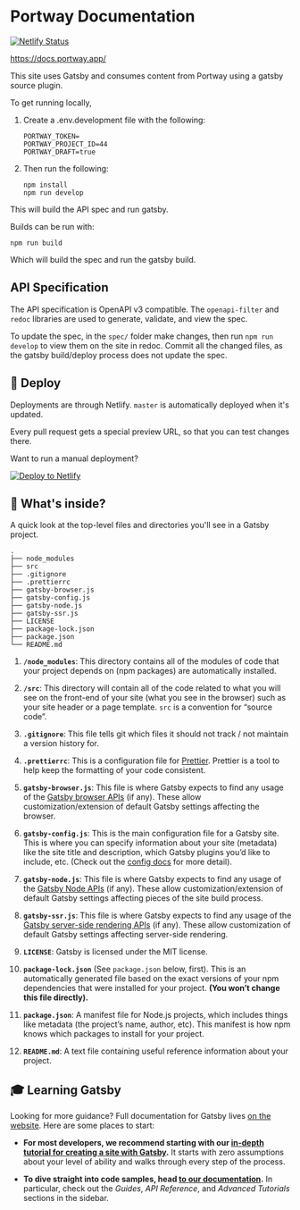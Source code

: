 # Portway Documentation

[![Netlify Status](https://api.netlify.com/api/v1/badges/09e6572a-512e-4075-bffc-374c78b6ae13/deploy-status)](https://app.netlify.com/sites/portway-docs/deploys)

https://docs.portway.app/

This site uses Gatsby and consumes content from Portway using a gatsby source plugin.

To get running locally,

1. Create a .env.development file with the following:
    ```
    PORTWAY_TOKEN=
    PORTWAY_PROJECT_ID=44
    PORTWAY_DRAFT=true
    ```
2. Then run the following:
    ```
    npm install
    npm run develop
    ```

This will build the API spec and run gatsby.

Builds can be run with:

```
npm run build
```
Which will build the spec and run the gatsby build.

## API Specification

The API specification is OpenAPI v3 compatible. The `openapi-filter` and `redoc` libraries are used
to generate, validate, and view the spec.

To update the spec, in the `spec/` folder make changes, then run `npm run develop` to view them on
the site in redoc. Commit all the changed files, as the gatsby build/deploy process does not update
the spec.


## 💫 Deploy

Deployments are through Netlify. `master` is automatically deployed when it's updated.

Every pull request gets a special preview URL, so that you can test changes there.

Want to run a manual deployment?

[![Deploy to Netlify](https://www.netlify.com/img/deploy/button.svg)](https://app.netlify.com/start/deploy?repository=https://github.com/BonkeyBong/portway-docs.git)

## 🧐 What's inside?

A quick look at the top-level files and directories you'll see in a Gatsby project.

    .
    ├── node_modules
    ├── src
    ├── .gitignore
    ├── .prettierrc
    ├── gatsby-browser.js
    ├── gatsby-config.js
    ├── gatsby-node.js
    ├── gatsby-ssr.js
    ├── LICENSE
    ├── package-lock.json
    ├── package.json
    └── README.md

1.  **`/node_modules`**: This directory contains all of the modules of code that your project depends on (npm packages) are automatically installed.

2.  **`/src`**: This directory will contain all of the code related to what you will see on the front-end of your site (what you see in the browser) such as your site header or a page template. `src` is a convention for “source code”.

3.  **`.gitignore`**: This file tells git which files it should not track / not maintain a version history for.

4.  **`.prettierrc`**: This is a configuration file for [Prettier](https://prettier.io/). Prettier is a tool to help keep the formatting of your code consistent.

5.  **`gatsby-browser.js`**: This file is where Gatsby expects to find any usage of the [Gatsby browser APIs](https://www.gatsbyjs.org/docs/browser-apis/) (if any). These allow customization/extension of default Gatsby settings affecting the browser.

6.  **`gatsby-config.js`**: This is the main configuration file for a Gatsby site. This is where you can specify information about your site (metadata) like the site title and description, which Gatsby plugins you’d like to include, etc. (Check out the [config docs](https://www.gatsbyjs.org/docs/gatsby-config/) for more detail).

7.  **`gatsby-node.js`**: This file is where Gatsby expects to find any usage of the [Gatsby Node APIs](https://www.gatsbyjs.org/docs/node-apis/) (if any). These allow customization/extension of default Gatsby settings affecting pieces of the site build process.

8.  **`gatsby-ssr.js`**: This file is where Gatsby expects to find any usage of the [Gatsby server-side rendering APIs](https://www.gatsbyjs.org/docs/ssr-apis/) (if any). These allow customization of default Gatsby settings affecting server-side rendering.

9.  **`LICENSE`**: Gatsby is licensed under the MIT license.

10. **`package-lock.json`** (See `package.json` below, first). This is an automatically generated file based on the exact versions of your npm dependencies that were installed for your project. **(You won’t change this file directly).**

11. **`package.json`**: A manifest file for Node.js projects, which includes things like metadata (the project’s name, author, etc). This manifest is how npm knows which packages to install for your project.

12. **`README.md`**: A text file containing useful reference information about your project.

## 🎓 Learning Gatsby

Looking for more guidance? Full documentation for Gatsby lives [on the website](https://www.gatsbyjs.org/). Here are some places to start:

- **For most developers, we recommend starting with our [in-depth tutorial for creating a site with Gatsby](https://www.gatsbyjs.org/tutorial/).** It starts with zero assumptions about your level of ability and walks through every step of the process.

- **To dive straight into code samples, head [to our documentation](https://www.gatsbyjs.org/docs/).** In particular, check out the _Guides_, _API Reference_, and _Advanced Tutorials_ sections in the sidebar.
